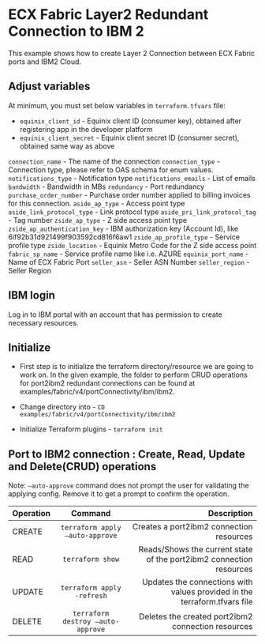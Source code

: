 # ECX Fabric Layer2 Redundant Connection to IBM 2

This example shows how to create Layer 2 Connection between ECX Fabric ports and IBM2 Cloud.

## Adjust variables

At minimum, you must set below variables in `terraform.tfvars` file:

* `equinix_client_id` - Equinix client ID (consumer key), obtained after
  registering app in the developer platform
* `equinix_client_secret` - Equinix client secret ID (consumer secret),
  obtained same way as above

`connection_name` - The name of the connection
`connection_type` - Connection type, please refer to OAS schema for enum values.
`notifications_type` - Notification type
`notifications_emails` - List of emails
`bandwidth` - Bandwidth in MBs
`redundancy` - Port redundancy
`purchase_order_number` - Purchase order number applied to billing invoices for this connection.
`aside_ap_type` - Access point type
`aside_link_protocol_type` - Link protocol type
`aside_pri_link_protocol_tag` - Tag number
`zside_ap_type` - Z side access point type
`zside_ap_authentication_key` - IBM authorization key (Account Id), like 6if92b31d921499f903592cd816f6aw1
`zside_ap_profile_type` - Service profile type
`zside_location` - Equinix Metro Code for the Z side access point
`fabric_sp_name` - Service profile name like i.e. AZURE
`equinix_port_name` -  Name of ECX Fabric Port 
`seller_asn` - Seller ASN Number
`seller_region` - Seller Region

## IBM login

Log in to IBM portal with an account that has permission to create necessary resources.

## Initialize
- First step is to initialize the terraform directory/resource we are going to work on.
  In the given example, the folder to perform CRUD operations for port2ibm2 redundant connections can be found at examples/fabric/v4/portConnectivity/ibm/ibm2.

- Change directory into - `CD examples/fabric/v4/portConnectivity/ibm/ibm2`
- Initialize Terraform plugins - `terraform init`

## Port to IBM2 connection  : Create, Read, Update and Delete(CRUD) operations
Note: `–auto-approve` command does not prompt the user for validating the applying config. Remove it to get a prompt to confirm the operation.

| Operation |              Command              |                                                                Description |
|:----------|:---------------------------------:|---------------------------------------------------------------------------:|
| CREATE    |  `terraform apply –auto-approve`  |                                   Creates a port2ibm2 connection resources |
| READ      |         `terraform show`          |        Reads/Shows the current state of the port2ibm2 connection resources |
| UPDATE    |    `terraform apply -refresh`     |  Updates the connections with values provided in the terraform.tfvars file |
| DELETE    | `terraform destroy –auto-approve` |                         Deletes the created port2ibm2 connection resources |

